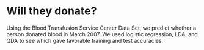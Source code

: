 # Will they donate?

Using the Blood Transfusion Service Center Data Set, we predict whether a person donated blood in March 2007.
We used logistic regression, LDA, and QDA to see which gave favorable training and test accuracies.

